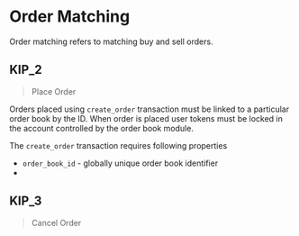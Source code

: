# Order Matching 

Order matching refers to matching buy and sell orders.


## KIP_2
> Place Order

Orders placed using `create_order` transaction must be linked to a particular order book by the ID. When order is placed user tokens must be locked in the account controlled by the order book module.   

The `create_order` transaction requires following properties
 * `order_book_id` - globally unique order book identifier
 *  









## KIP_3
> Cancel Order